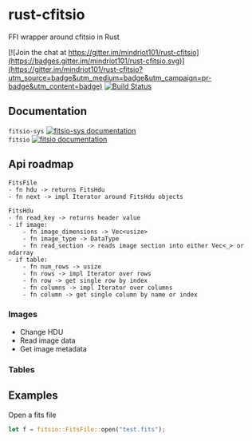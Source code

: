# rust-cfitsio

FFI wrapper around cfitsio in Rust


[![Join the chat at https://gitter.im/mindriot101/rust-cfitsio](https://badges.gitter.im/mindriot101/rust-cfitsio.svg)](https://gitter.im/mindriot101/rust-cfitsio?utm_source=badge&utm_medium=badge&utm_campaign=pr-badge&utm_content=badge)
[![Build Status](https://travis-ci.org/mindriot101/rust-cfitsio.svg?branch=master)](https://travis-ci.org/mindriot101/rust-cfitsio)

## Documentation

`fitsio-sys` [![`fitsio-sys` documentation](https://docs.rs/fitsio-sys/badge.svg)](https://docs.rs/crate/fitsio-sys)<br />
`fitsio` [![`fitsio` documentation](https://docs.rs/fitsio/badge.svg)](https://docs.rs/crate/fitsio/)


## Api roadmap

```
FitsFile
- fn hdu -> returns FitsHdu
- fn next -> impl Iterator around FitsHdu objects

FitsHdu
- fn read_key -> returns header value
- if image:
    - fn image_dimensions -> Vec<usize>
    - fn image_type -> DataType
    - fn read_section -> reads image section into either Vec<_> or ndarray
- if table:
    - fn num_rows -> usize
    - fn rows -> impl Iterator over rows
    - fn row -> get single row by index
    - fn columns -> impl Iterator over columns
    - fn column -> get single column by name or index
```

### Images

* Change HDU
* Read image data
* Get image metadata

### Tables

## Examples

Open a fits file

```rust
let f = fitsio::FitsFile::open("test.fits");
```
